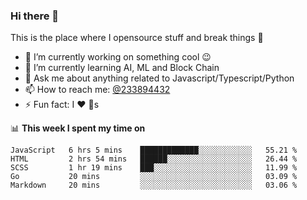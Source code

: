 ### Hi there 👋

<!--
**a233894432/a233894432** is a ✨ _special_ ✨ repository because its `README.md` (this file) appears on your GitHub profile.

Here are some ideas to get you started:

- 🔭 I’m currently working on ...
- 🌱 I’m currently learning ...
- 👯 I’m looking to collaborate on ...
- 🤔 I’m looking for help with ...
- 💬 Ask me about ...
- 📫 How to reach me: ...
- 😄 Pronouns: ...
- ⚡ Fun fact: ...
-->
 
 
This is the place where I opensource stuff and break things :rofl:

- 🔭 I’m currently working on something cool :wink:
- 🌱 I’m currently learning AI, ML and Block Chain
- 💬 Ask me about anything related to Javascript/Typescript/Python
- 📫 How to reach me: [@233894432](https://twitter.com/233894432)
- ⚡ Fun fact: I :heart: :dog:s

📊 **This week I spent my time on**
<!--START_SECTION:waka-->
```text
JavaScript   6 hrs 5 mins    █████████████░░░░░░░░░░░░   55.21 % 
HTML         2 hrs 54 mins   ██████░░░░░░░░░░░░░░░░░░░   26.44 % 
SCSS         1 hr 19 mins    ███░░░░░░░░░░░░░░░░░░░░░░   11.99 % 
Go           20 mins         ░░░░░░░░░░░░░░░░░░░░░░░░░   03.09 % 
Markdown     20 mins         ░░░░░░░░░░░░░░░░░░░░░░░░░   03.06 %
```
<!--END_SECTION:waka-->
